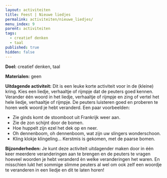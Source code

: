 ```yaml
---
layout: activiteiten
title: Feest | Nieuwe liedjes
permalink: activiteiten/nieuwe_liedjes/
menu_index: 9
parent: activiteiten
tags:
  - creatief denken
  - taal
published: true
hidden: false
---
```


**Doel:** creatief denken, taal

<p style="margin-top: 10px;"/>

**Materialen:** geen

<p style="margin-top: 10px;"/>

**Uitdagende activiteit:** Dit is een leuke korte activiteit voor in de (kleine) kring. Kies een liedje, verhaaltje of rijmpje dat de peuters goed kennen. Verander één woord in het liedje, verhaaltje of rijmpje en zing of vertel het hele liedje, verhaaltje of rijmpje. De peuters luisteren goed en proberen te horen welk woord je hebt veranderd.
Een paar voorbeelden:
-	Zie ginds komt de stoomboot uit Frankrijk weer aan.
-	Zie de zon schijnt door de bomen.
-	Hoe huppelt zijn ezel het dek op en neer.
-	Oh dennenboom, oh dennenboom, wat zijn uw slingers wonderschoon.
-	Kling klokje klingeling… Kerstmis is gekomen, met de paarse bomen.

<p style="margin-top: 10px;"/>

**Bijzonderheden:** Je kunt deze activiteit uitdagender maken door in één keer meerdere veranderingen aan te brengen en de peuters te vragen hoeveel woorden je hebt veranderd èn welke veranderingen het waren. En misschien lukt het sommige slimme peuters al wel om ook zelf een woordje te veranderen in een liedje en dit te laten horen!
